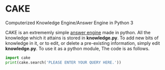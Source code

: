 # CAKE
Computerized Knowledge Engine/Answer Engine in Python 3

CAKE is an extrememly simple [answer engine](https://en.wikipedia.org/wiki/Question_answering) made in python. All the knowledge which it attains is stored in **knowledge.py**. To add new bits of knowledge in it, or to edit, or delete a pre-existing information, simply edit **knowledge.py**. To use it as a python module, The code is as follows.

```python
import cake
print(cake.search('PLEASE ENTER YOUR QUERY HERE.'))
```
